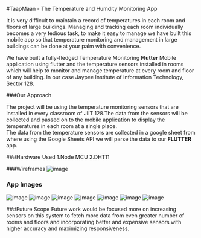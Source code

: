 #TaapMaan - The Temperature and Humdity Monitoring App

It is very difficult to maintain a record of temperatures in each room and floors of large buildings. Managing and tracking each room individually becomes a very tedious task, to make it easy to manage we have built this mobile app so that temperature monitoring and management in large buildings can be done at your palm with convenience.<br>

We have built a fully-fledged Temperature Monitoring **Flutter** Mobile application using flutter and the temperature sensors installed in rooms which will help to monitor and manage temperature at every room and floor of any building. In our case Jaypee Institute of Information Technology, Sector 128.
<br>


###Our Approach

The project will be using the temperature monitoring sensors that are installed in every classroom of JIIT 128.The data from the sensors will be collected and passed on to the mobile application to display the temperatures in each room at a single place.<br>
The data from the temperature sensors are collected in a google sheet from where using the Google Sheets API we will parse the data to our **FLUTTER** app.

###Hardware Used
 1.Node MCU
 2.DHT11
 
###Wireframes
![image](https://user-images.githubusercontent.com/71933640/210734955-012fb45a-5cba-4473-801c-000abac1962c.png)

### App Images
![image](https://user-images.githubusercontent.com/71933640/210735068-3ad6dee1-76f3-484f-a1e6-37faea143ef1.png)
![image](https://user-images.githubusercontent.com/71933640/210735086-4c8cccad-b00d-4aa4-a7a1-b243ab846bce.png)
![image](https://user-images.githubusercontent.com/71933640/210735114-f86b84b6-f5cf-4fe7-84bf-9a0cc1022ebb.png)
![image](https://user-images.githubusercontent.com/71933640/210735132-818e0c32-02c9-4b64-aae9-5318515b391a.png)
![image](https://user-images.githubusercontent.com/71933640/210735145-9ef1ba8c-c429-439d-baf0-1da613288d4b.png)
![image](https://user-images.githubusercontent.com/71933640/210735177-a62f5e0d-af96-4118-a49e-92c42b8e2755.png)
![image](https://user-images.githubusercontent.com/71933640/210735193-93356101-5249-43d3-8f9d-6f929bc41c02.png)


###Future Scope
Future work would be focused more on increasing sensors on this system to fetch more data from even greater number of rooms and floors and incorporating better and expensive sensors with higher accuracy and maximizing responsiveness.







